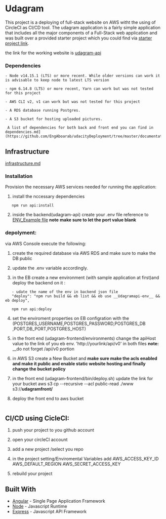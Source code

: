 
# Udagram

 This project  is a deploying of full-stack website on AWS witht the using of CircleCI as CI/CD tool. The udagram application is a fairly simple application that includes all the major components of a Full-Stack web application and was built over a provided starter project which you could find via [starter project link](https://github.com/udacity/nd0067-c4-deployment-process-project-starter).

the link for the working website is [udagram-api](http://udagramfront.s3-website-us-east-1.amazonaws.com/home)


### Dependencies

```
- Node v14.15.1 (LTS) or more recent. While older versions can work it is advisable to keep node to latest LTS version

- npm 6.14.8 (LTS) or more recent, Yarn can work but was not tested for this project

- AWS CLI v2, v1 can work but was not tested for this project

- A RDS database running Postgres.

- A S3 bucket for hosting uploaded pictures.
 
 A list of dependencies for both back and front end you can find in dependencies.md](https://github.com/EngAboarab/udacityDeployment/tree/master/documentations/dependencies.md).
```

## Infrastructure
[infrastructure.md](https://github.com/EngAboarab/udacityDeployment/blob/master/documentations/infrastructure.md) 

### Installation

Provision the necessary AWS services needed for running the application:
1. install the nccessary dependencies 
```npm run frontend:install
   npm run api:install
``` 

2. inside the backend(udagram-api) create your .env file reference to [ENV_Example file]()
**note** __make sure to let the port value blank__



### depolyment:
via AWS Console execute the following:
1. create the required database via AWS RDS and make sure to make the DB public
2. update the .env variable accordingly.

3. in the EB create a new environment (with sample application at first)and deploy the backend on it :
```
   - udate the name of the env in backend json file 
   "deploy": "npm run build && eb list && eb use __Udagramapi-env__ && eb deploy",

   npm run api:deploy
```

4. set the enviroment properties on EB configration with the (POSTGRES_USERNAME,POSTGRES_PASSWORD,POSTGRES_DB ,PORT,DB_PORT,POSTGRES_HOST)

5. in the front end (udagram-frontend/environments) change the apiHost value to the link of you eb env. 'http://yourlink/api/v0' in both files
**note:** __do not forget /api/v0 portion
6. in AWS S3 create a New Bucket and **make sure make the acls enabled and make it public and enable static website hosting and finally change the bucket policy**
7. in the front end (udagram-frontend/bin/deploy.sh) update the link for your bucket aws s3 cp --recursive --acl public-read ./www s3://__udagramfront/__

8. deploy the front end to aws bucket 
``` npm run frontend:deploy
```


## CI/CD using CicleCI:
1. push your project to you github account

2. open your circleCI account
3. add a new project /select you repo
4. in the project setting/Enviromental Variables  add AWS_ACCESS_KEY_ID AWS_DEFAULT_REGION AWS_SECRET_ACCESS_KEY
5. rebuild your project




## Built With

- [Angular](https://angular.io/) - Single Page Application Framework
- [Node](https://nodejs.org) - Javascript Runtime
- [Express](https://expressjs.com/) - Javascript API Framework

